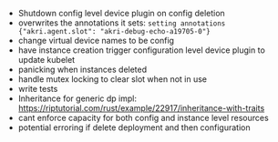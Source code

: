 - Shutdown config level device plugin on config deletion
- overwrites the annotations it sets:  `setting annotations {"akri.agent.slot": "akri-debug-echo-a19705-0"}`
- change virtual device names to be config
- have instance creation trigger configuration level device plugin to update kubelet
- panicking when instances deleted
- handle mutex locking to clear slot when not in use
- write tests
- Inheritance for generic dp impl: https://riptutorial.com/rust/example/22917/inheritance-with-traits
- cant enforce capacity for both config and instance level resources
- potential erroring if delete deployment and then configuration